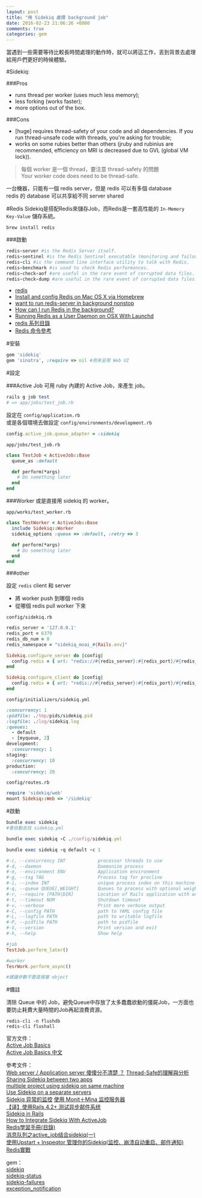 ```yaml
---
layout: post
title: "用 Sidekiq 處理 background job"
date: 2016-02-23 21:06:26 +0800
comments: true
categories: gem
---
```


當遇到一些需要等待比較長時間處理的動作時，就可以將這工作，丟到背景去處理  
給用戶們更好的時候體驗。

<!-- more -->

#Sidekiq:

###Pros
* runs thread per worker (uses much less memory);
* less forking (works faster);
* more options out of the box.

###Cons
* [huge] requires thread-safety of your code and all dependencies. If you run thread-unsafe code with threads, you're asking for trouble;
* works on some rubies better than others (jruby and rubinius are recommended, efficiency on MRI is decreased due to GVL (global VM lock)).

>每個 worker 是一個 thread，要注意 thread-safety 的問題  
>Your worker code does need to be thread-safe.

一台機器，只能有一個 redis server，但是 redis 可以有多個 database  
redis 的 database 可以共享給不同 server shared

#Redis
Sidekiq是搭配Redis來儲存Job，而Redis是一套高性能的 `In-Memory Key-Value` 儲存系統。

```
brew install redis
```

###啟動
```ruby
redis-server #is the Redis Server itself.
redis-sentinel #is the Redis Sentinel executable (monitoring and failover).
redis-cli #is the command line interface utility to talk with Redis.
redis-benchmark #is used to check Redis performances.
redis-check-aof #are useful in the rare event of corrupted data files.
redis-check-dump #are useful in the rare event of corrupted data files.
```

* [redis](http://redis.io/)
* [Install and config Redis on Mac OS X via Homebrew](https://medium.com/@petehouston/install-and-config-redis-on-mac-os-x-via-homebrew-eb8df9a4f298#.bkepdbs4f)  
* [want to run redis-server in background nonstop](http://stackoverflow.com/questions/24221449/want-to-run-redis-server-in-background-nonstop)
* [How can I run Redis in the background?](http://stackoverflow.com/questions/31610511/how-can-i-run-redis-in-the-background)
* [Running Redis as a User Daemon on OSX With Launchd](http://naleid.com/blog/2011/03/05/running-redis-as-a-user-daemon-on-osx-with-launchd)
* [redis 系列目錄](https://www.rails365.net/groups/redis)
* [Redis 命令參考](http://redisdoc.com/)

#安裝

```ruby
gem 'sidekiq'
gem 'sinatra', :require => nil #用來呈現 Web UI
```

#設定

###Active Job
可用 ruby 內建的 Active Job，來產生 job。 

```ruby
rails g job test
# => app/jobs/test_job.rb
```
設定在 `config/application.rb`  
或是各個環境去做設定 `config/environments/development.rb`

```ruby
config.active_job.queue_adapter = :sidekiq
```
`app/jobs/test_job.rb`

```ruby
class TestJob < ActiveJob::Base
  queue_as :default

  def perform(*args)
    # Do something later
  end
end
```

###Worker
或是直接用 sidekiq 的 worker。

`app/works/test_worker.rb`

```ruby
class TestWorker < ActiveJob::Base
  include Sidekiq::Worker
  sidekiq_options :queue => :default, :retry => 3

  def perform(*args)
    # Do something later
  end
end
```

###other

設定 `redis` client 和 server

* 將 worker push 到哪個 redis
* 從哪個 redis pull worker 下來

`config/sidekiq.rb`

```ruby
redis_server = '127.0.0.1'
redis_port = 6379
redis_db_num = 0
redis_namespace = "sidekiq_moai_#{Rails.env}"

Sidekiq.configure_server do |config|
  config.redis = { url: "redis://#{redis_server}:#{redis_port}/#{redis_db_num}", namespace: redis_namespace }
end

Sidekiq.configure_client do |config|
  config.redis = { url: "redis://#{redis_server}:#{redis_port}/#{redis_db_num}", namespace: redis_namespace, size: 25 }
end

```

`config/initializers/sidekiq.yml`

```ruby
:concurrency: 1
:pidfile: ./tmp/pids/sidekiq.pid
:logfile: ./log/sidekiq.log
:queues:
  - default
  - [myqueue, 2]
development:
  :concurrency: 1
staging:
  :concurrency: 10
production:
  :concurrency: 20
```

`config/routes.rb`

```ruby
require 'sidekiq/web'
mount Sidekiq::Web => '/sidekiq'
```

#啟動

```ruby
bundle exec sidekiq
#會自動去找 sidekiq.yml

bundle exec sidekiq -C ./config/sidekiq.yml
```

```ruby
bundle exec sidekiq -q default -c 1

#-c, --concurrency INT            processor threads to use
#-d, --daemon                     Daemonize process
#-e, --environment ENV            Application environment
#-g, --tag TAG                    Process tag for procline
#-i, --index INT                  unique process index on this machine
#-q, --queue QUEUE[,WEIGHT]       Queues to process with optional weights
#-r, --require [PATH|DIR]         Location of Rails application with workers or file to require
#-t, --timeout NUM                Shutdown timeout
#-v, --verbose                    Print more verbose output
#-C, --config PATH                path to YAML config file
#-L, --logfile PATH               path to writable logfile
#-P, --pidfile PATH               path to pidfile
#-V, --version                    Print version and exit
#-h, --help                       Show help
```

```ruby
#job
TestJob.perform_later()

#worker
TesrWork.perform_async()

#建議參數不要直接塞 object
```



#備註

清除 Queue 中的 Job，避免Queue中存放了太多蠢蠢欲動的僵屍Job，一方面也要防止耗費大量時間的Job再起浪費資源。  

```
redis-cli -n flushdb
redis-cli flushall
```

官方文件：  
[Active Job Basics](http://edgeguides.rubyonrails.org/active_job_basics.html)  
[Active Job Basics 中文](http://rails.ruby.tw/active_job_basics.html)

參考文件：    
[Web server / Application server 傻傻分不清楚 ？](http://michaelhsu.tw/2013/07/04/server/#Web_server_/_Application_server_傻傻分不清楚_？)
[Thread-Safe的理解與分析](http://aftcast.pixnet.net/blog/post/23786004-thread-safe%E7%9A%84%E7%90%86%E8%A7%A3%E8%88%87%E5%88%86%E6%9E%90)  
[Sharing Sidekiq between two apps](http://stackoverflow.com/questions/18892667/sharing-sidekiq-between-two-apps)  
[multiple project using sidekiq on same machine](https://codedecoder.wordpress.com/2014/02/27/multiple-project-single-sidekiq-daemon-instance-one-machine/)  
[Use Sidekiq on a separate servers](http://blog.nicolas-brousse.fr/articles/2015-07-15-test-1--sidekiq-on-separate-servers/)   
[Sidekiq 异常的监控](https://ruby-china.org/topics/18853)
[使用 Monit＋Mina 监控服务器](https://ruby-china.org/topics/23176)  
[【译】使用Rails 4.2+ 测试异步邮件系统](http://code.oneapm.com/ruby/2015/05/26/test-rails-mailer/)  
[Sidekiq in Rails](http://www.cnblogs.com/richard1234/p/3829074.html)  
[How to Integrate Sidekiq With ActiveJob](http://ruby-journal.com/how-to-integrate-sidekiq-with-activejob/)  
[Redis學習手冊(目錄)](http://www.cnblogs.com/stephen-liu74/archive/2012/04/16/2370212.html)  
[消息队列之active_job结合sidekiq(一)](http://www.rails365.net/articles/xiao-xi-dui-lie-active-job-jie-he-sidekiq-yi)  
[使用Upstart + Inspeqtor 管理你的Sidekiq(监控、崩溃自动重启、邮件通知)](http://liuchenyang.com/2016/upstart-inspeqtor-sidekiq/)  
[Redis實戰](http://redisinaction.com/)

gem：  
[sidekiq](https://github.com/mperham/sidekiq)  
[sidekiq-status](https://github.com/utgarda/sidekiq-status)  
[sidekiq-failures](https://github.com/mhfs/sidekiq-failures)   
[exception_notification](https://github.com/smartinez87/exception_notification)  